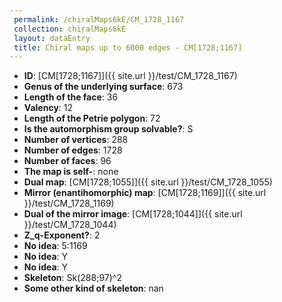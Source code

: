 ```yaml
--- 
 permalink: /chiralMaps6kE/CM_1728_1167 
 collection: chiralMaps6kE
 layout: dataEntry
 title: Chiral maps up to 6000 edges - CM[1728;1167]
---
```


- **ID**: [CM[1728;1167]]({{ site.url }}/test/CM_1728_1167)
- **Genus of the underlying surface**: 673
- **Length of the face**: 36
- **Valency**: 12
- **Length of the Petrie polygon**: 72
- **Is the automorphism group solvable?**: S
- **Number of vertices**: 288
- **Number of edges**: 1728
- **Number of faces**: 96
- **The map is self-**: none
- **Dual map**: [CM[1728;1055]]({{ site.url }}/test/CM_1728_1055)
- **Mirror (enantihomorphic) map**: [CM[1728;1169]]({{ site.url }}/test/CM_1728_1169)
- **Dual of the mirror image**: [CM[1728;1044]]({{ site.url }}/test/CM_1728_1044)
- **Z_q-Exponent?**: 2
- **No idea**:  5:1169
- **No idea**: Y
- **No idea**: Y
- **Skeleton**: Sk(288;97)^2
- **Some other kind of skeleton**: nan
